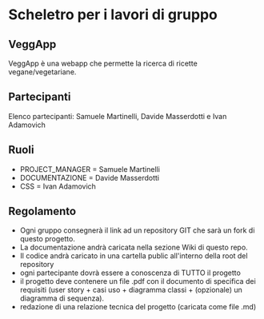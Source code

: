 # Scheletro per i lavori di gruppo

## VeggApp 

VeggApp è una webapp che permette la ricerca di ricette vegane/vegetariane.

## Partecipanti
Elenco partecipanti: Samuele Martinelli, Davide Masserdotti e Ivan Adamovich

## Ruoli

* PROJECT_MANAGER = Samuele Martinelli
* DOCUMENTAZIONE = Davide Masserdotti
* CSS = Ivan Adamovich

## Regolamento
* Ogni gruppo consegnerà il link ad un repository GIT che sarà un fork di questo progetto.
* La documentazione andrà caricata nella sezione Wiki di questo repo.
* Il codice andrà caricato in una cartella public all'interno della root del repository
* ogni partecipante dovrà essere a conoscenza di TUTTO il progetto
* il progetto deve contenere un file .pdf con il documento di specifica dei requisiti (user story + casi uso + diagramma classi + (opzionale) un diagramma di sequenza).
* redazione di una relazione tecnica del progetto (caricata come file .md)
